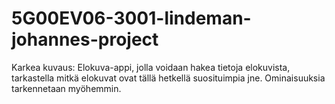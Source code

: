 # 5G00EV06-3001-lindeman-johannes-project

Karkea kuvaus:
Elokuva-appi, jolla voidaan hakea tietoja elokuvista, tarkastella mitkä elokuvat ovat tällä hetkellä suosituimpia jne.
Ominaisuuksia tarkennetaan myöhemmin.
